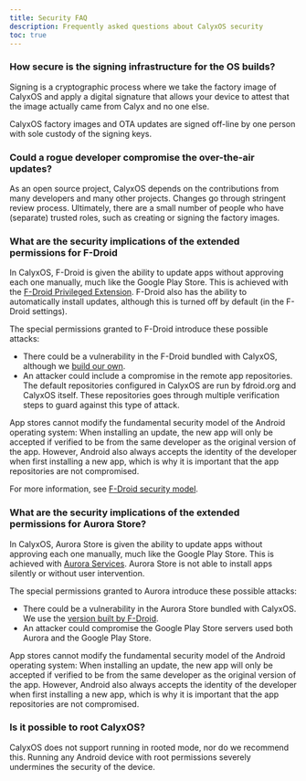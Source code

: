 ```yaml
---
title: Security FAQ
description: Frequently asked questions about CalyxOS security
toc: true
---
```


### How secure is the signing infrastructure for the OS builds?

Signing is a cryptographic process where we take the factory image of CalyxOS and apply a digital signature that allows your device to attest that the image actually came from Calyx and no one else.

CalyxOS factory images and OTA updates are signed off-line by one person with sole custody of the signing keys.

### Could a rogue developer compromise the over-the-air updates?

As an open source project, CalyxOS depends on the contributions from many developers and many other projects. Changes go through stringent review process. Ultimately, there are a small number of people who have (separate) trusted roles, such as creating or signing the factory images.

### What are the security implications of the extended permissions for F-Droid

In CalyxOS, F-Droid is given the ability to update apps without approving each one manually, much like the Google Play Store. This is achieved with the [F-Droid Privileged Extension](https://gitlab.com/fdroid/privileged-extension/). F-Droid also has the ability to automatically install updates, although this is turned off by default (in the F-Droid settings).

The special permissions granted to F-Droid introduce these possible attacks:

* There could be a vulnerability in the F-Droid bundled with CalyxOS, although we [build our own](https://gitlab.com/CalyxOS/platform_external_fdroid_fdroidclient).
* An attacker could include a compromise in the remote app repositories. The default repositories configured in CalyxOS are run by fdroid.org and CalyxOS itself. These repositories goes through multiple verification steps to guard against this type of attack.

App stores cannot modify the fundamental security model of the Android operating system: When installing an update, the new app will only be accepted if verified to be from the same developer as the original version of the app. However, Android also always accepts the identity of the developer when first installing a new app, which is why it is important that the app repositories are not compromised.

For more information, see [F-Droid security model](https://f-droid.org/en/docs/Security_Model/).

### What are the security implications of the extended permissions for Aurora Store?

In CalyxOS, Aurora Store is given the ability to update apps without approving each one manually, much like the Google Play Store. This is achieved with [Aurora Services](https://gitlab.com/CalyxOS/platform_packages_apps_AuroraStorePrivilegedExtension). Aurora Store is not able to install apps silently or without user intervention.

The special permissions granted to Aurora introduce these possible attacks:

* There could be a vulnerability in the Aurora Store bundled with CalyxOS. We use the [version built by F-Droid](https://f-droid.org/en/packages/com.aurora.store/).
* An attacker could compromise the Google Play Store servers used both Aurora and the Google Play Store.

App stores cannot modify the fundamental security model of the Android operating system: When installing an update, the new app will only be accepted if verified to be from the same developer as the original version of the app. However, Android also always accepts the identity of the developer when first installing a new app, which is why it is important that the app repositories are not compromised.

### Is it possible to root CalyxOS?

CalyxOS does not support running in rooted mode, nor do we recommend this. Running any Android device with root permissions severely undermines the security of the device.
